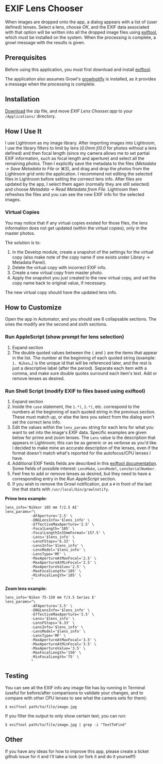# EXIF Lens Chooser

When images are dropped onto the app, a dialog appears with a list of (user defined) lenses.  Select a lens, choose *OK*, and the EXIF data associated with that option will be written into all the dropped image files using [exiftool](http://www.sno.phy.queensu.ca/~phil/exiftool/index.html), which must be installed on the system.  When the processing is complete, a growl message with the results is given.


## Prerequisites

Before using this application, you must first download and install [exiftool](http://www.sno.phy.queensu.ca/~phil/exiftool/index.html).

The application also assumes Growl's [growlnotify](http://growl.info/extras.php#growlnotify) is installed, as it provides a message when the processing is complete.

## Installation

[Download](https://github.com/brianbillman/exif-lens-chooser/zipball/master) the zip file, and move  *EXIF Lens Chooser.app* to your `/Applications/` directory.

## How I Use It

I use Lightroom as my image library.  After importing images into Lightroom, I use the library filters to limit by lens (*0.0mm f/0.0* for photos without a lens defined) and then focal length (since my camera allows me to set partial EXIF information, such as focal length and aperture) and select all the remaining photos.  Then I explicitly save the metadata to the files (*Metadata → Save Metadata to File* or ⌘S), and drag and drop the photos from the Lightroom grid onto the application.  I recommend not editing the selected files in Lightroom before setting the correect lens info.  After files are updated by the app, I select them again (normally they are still selected) and choose *Metadata → Read Metadata from File*.  Lightroom then refreshes the files and you can see the new EXIF info for the selected images.

### Virtual Copies

You may notice that if any virtual copies existed for those files, the lens information does not get updated (within the virtual copies), only in the master photos.

The solution is to:

1. In the Develop module, create a snapshot of the settings for the virtual copy (also make note of the copy name if one exists under Library → Metadata Panel).
1. Delete the virtual copy with incorrect EXIF info.
1. Create a new virtual copy from master photo.
1. Apply the snapshot you just created to the new virtual copy, and set the copy name back to original value, if necessary.

The new virtual copy should have the updated lens info.


## How to Customize

Open the app in Automator, and you should see 6 collapsable sections.  The ones the modify are the second and sixth sections.

### Run AppleScript (show prompt for lens selection)

 1. Expand section
 2. The double quoted values between the `{` and `}` are the items that appear in the list.  The number at the beginning of each quoted string (example: `1. Nikon…`) is the unique id that will be referenced later, and the rest is just a descriptive label (after the period).  Separate each item with a comma, and make sure double quotes surround each item's text.  Add or remove lenses as desired.

### Run Shell Script (modify EXIF to files based using exiftool)
 1. Expand section
 2. Inside the `case` statement, the `1.*)`, `2.*)`, etc. correspond to the numbers at the beginning of each quoted string in the previous section.  These must match up, or else the lens you select from the dialog won't set the correct lens info.
 3. Edit the values within the `lens_params` string for each lens for what you want to set into the image's EXIF data.  Specific examples are given below for prime and zoom lenses.  The `Lens` value is the description that appears in Lightroom; this can be as generic or as verbose as you'd like.  I decided to make mine an accurate description of the lenses, even if the format doesn't match what's reported for the autofocus/CPU lenses I have.
 4. Additional EXIF fields fields are described in this [exiftool documentation](http://www.sno.phy.queensu.ca/~phil/exiftool/TagNames/EXIF.html).  Some fields of possible interest: `LensMake`, `LensModel`, `LensSerialNumber`.
 5. Feel free to add or remove lenses as desired, but they need to have a corresponding entry in the *Run AppleScript* section.
 6. If you wish to remove the Growl notification, put a `#` in front of the last line that starts with `/usr/local/bin/growlnotify`.

**Prime lens example:**

    lens_info='Nikkor 105 mm f/2.5 AI'
    lens_params="\
                -AFAperture='2.5' \
                -DNGLensInfo='$lens_info' \
                -EffectiveMaxAperture='2.5' \
                -FocalLength='105' \
                -FocalLengthIn35mmFormat='157.5' \
                -Lens='$lens_info' \
                -LensFStops='6.33' \
                -LensInfo='$lens_info' \
                -LensModel='$lens_info' \
                -LensType='MF' \
                -MaxApertureAtMaxFocal='2.5' \
                -MaxApertureAtMinFocal='2.5' \
                -MaxApertureValue='2.5' \
                -MaxFocalLength='105' \
                -MinFocalLength='105' \
                "

**Zoom lens example:**

    lens_info='Nikon 75-150 mm f/3.5 Series E'
    lens_params="\
                -AFAperture='3.5' \
                -DNGLensInfo='$lens_info' \
                -EffectiveMaxAperture='3.5' \
                -Lens='$lens_info' \
                -LensFStops='6.33' \
                -LensInfo='$lens_info' \
                -LensModel='$lens_info' \
                -LensType='MF' \
                -MaxApertureAtMaxFocal='3.5' \
                -MaxApertureAtMinFocal='3.5' \
                -MaxApertureValue='3.5' \
                -MaxFocalLength='150' \
                -MinFocalLength='75' \
                "

## Testing

You can see all the EXIF info any image file has by running in Terminal (useful for before/after comparisons to validate your changes, and to compare with other CPU lenses to see what the camera sets for them):

    $ exiftool path/to/file/image.jpg

If you filter the output to only show certain text, you can run:

    $ exiftool path/to/file/image.jpg | grep -i "TextToFind"        

## Other 

If you have any ideas for how to improve this app, please create a ticket github issue for it and I'll take a look (or fork it and do it yourself!) 